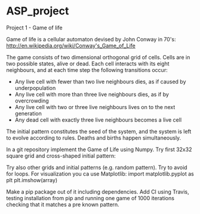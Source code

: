 # ASP_project

Project 1 - Game of life

Game of life is a cellular automaton devised by John Conway in 70's: http://en.wikipedia.org/wiki/Conway's_Game_of_Life

The game consists of two dimensional orthogonal grid of cells. Cells are in two possible states, alive or dead. Each cell interacts with its eight neighbours, and at each time step the following transitions occur:
- Any live cell with fewer than two live neighbours dies, as if caused by underpopulation 
- Any live cell with more than three live neighbours dies, as if by overcrowding 
- Any live cell with two or three live neighbours lives on to the next generation 
- Any dead cell with exactly three live neighbours becomes a live cell 

The initial pattern constitutes the seed of the system, and the system is left to evolve according to rules. Deaths and births happen simultaneously. 

In a git repository implement the Game of Life using Numpy. Try first 32x32 square grid and cross-shaped initial pattern:

Try also other grids and initial patterns (e.g. random pattern). Try to avoid for loops. For visualization you ca use Matplotlib: import matplotlib.pyplot as plt plt.imshow(array)

Make a pip package out of it including dependencies. Add CI using Travis, testing installation from pip and running one game of 1000 iterations checking that it matches a pre known pattern.
